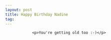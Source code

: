 ```yaml
---
layout: post
title: Happy Birthday Nadine
tag: 
---
```



                <p>You're getting old too :-)</p>
            
